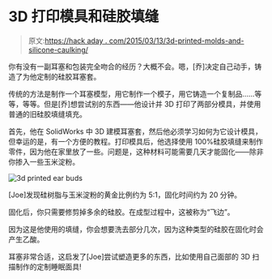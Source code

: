 # 3D 打印模具和硅胶填缝

> 原文:[https://hack aday . com/2015/03/13/3d-printed-molds-and-silicone-caulking/](https://hackaday.com/2015/03/13/3d-printed-molds-and-silicone-caulking/)

你有没有一副耳塞和包装完全吻合的经历？大概不会。嗯，[乔]决定自己动手，铸造了为他定制的硅胶耳塞套。

传统的方法是制作一个耳塞模型，用它制作一个模子，用它铸造一个复制品……等等，等等。但是[乔]想尝试别的东西——他设计并 3D 打印了两部分模具，并使用普通的旧硅胶填缝填充。

首先，他在 SolidWorks 中 3D 建模耳塞套，然后他必须学习如何为它设计模具，但幸运的是，有一个方便的教程。打印模具后，他选择使用 100%硅胶填缝来制作零件，因为他在家里放了一些。问题是，这种材料可能需要几天才能固化——除非你掺入一些玉米淀粉。

![3d printed ear buds](../Images/ea40c8b9dcee9e81b292dc6370d0a8a0.png)

[Joe]发现硅树脂与玉米淀粉的黄金比例约为 5:1，固化时间约为 20 分钟。

固化后，你只需要修剪掉多余的硅胶。在成型过程中，这被称为“飞边”。

因为这是他使用的填缝，你会想要洗去部分几次，因为这种类型的硅胶在固化时会产生乙酸。

耳塞非常合适，这启发了[Joe]尝试塑造更多的东西，比如使用自己面部的 3D 扫描制作的定制睡眠面具!